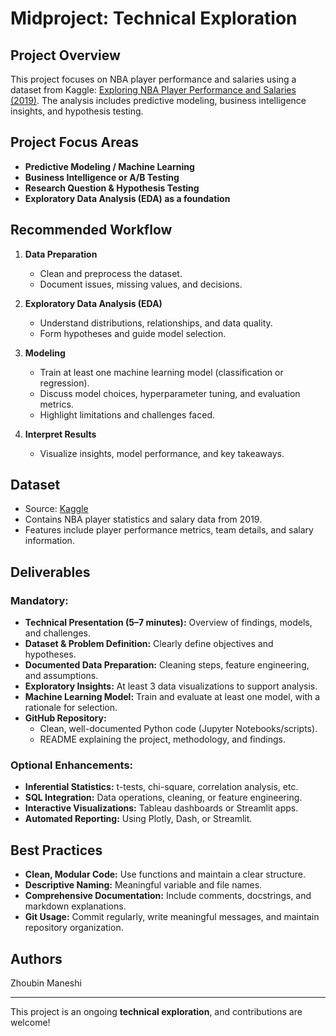 # Midproject: Technical Exploration

## Project Overview
This project focuses on NBA player performance and salaries using a dataset from Kaggle: [Exploring NBA Player Performance and Salaries (2019)](https://www.kaggle.com/datasets/thedevastator/exploring-nba-player-performance-and-salaries-19). The analysis includes predictive modeling, business intelligence insights, and hypothesis testing.

## Project Focus Areas
- **Predictive Modeling / Machine Learning**
- **Business Intelligence or A/B Testing**
- **Research Question & Hypothesis Testing**
- **Exploratory Data Analysis (EDA) as a foundation**

## Recommended Workflow
1. **Data Preparation**
   - Clean and preprocess the dataset.
   - Document issues, missing values, and decisions.

2. **Exploratory Data Analysis (EDA)**
   - Understand distributions, relationships, and data quality.
   - Form hypotheses and guide model selection.

3. **Modeling**
   - Train at least one machine learning model (classification or regression).
   - Discuss model choices, hyperparameter tuning, and evaluation metrics.
   - Highlight limitations and challenges faced.

4. **Interpret Results**
   - Visualize insights, model performance, and key takeaways.

## Dataset
- Source: [Kaggle](https://www.kaggle.com/datasets/thedevastator/exploring-nba-player-performance-and-salaries-19)
- Contains NBA player statistics and salary data from 2019.
- Features include player performance metrics, team details, and salary information.

## Deliverables
### Mandatory:
- **Technical Presentation (5–7 minutes):** Overview of findings, models, and challenges.
- **Dataset & Problem Definition:** Clearly define objectives and hypotheses.
- **Documented Data Preparation:** Cleaning steps, feature engineering, and assumptions.
- **Exploratory Insights:** At least 3 data visualizations to support analysis.
- **Machine Learning Model:** Train and evaluate at least one model, with a rationale for selection.
- **GitHub Repository:**
  - Clean, well-documented Python code (Jupyter Notebooks/scripts).
  - README explaining the project, methodology, and findings.

### Optional Enhancements:
- **Inferential Statistics:** t-tests, chi-square, correlation analysis, etc.
- **SQL Integration:** Data operations, cleaning, or feature engineering.
- **Interactive Visualizations:** Tableau dashboards or Streamlit apps.
- **Automated Reporting:** Using Plotly, Dash, or Streamlit.

## Best Practices
- **Clean, Modular Code:** Use functions and maintain a clear structure.
- **Descriptive Naming:** Meaningful variable and file names.
- **Comprehensive Documentation:** Include comments, docstrings, and markdown explanations.
- **Git Usage:** Commit regularly, write meaningful messages, and maintain repository organization.

## Authors
Zhoubin Maneshi

---
This project is an ongoing **technical exploration**, and contributions are welcome!
